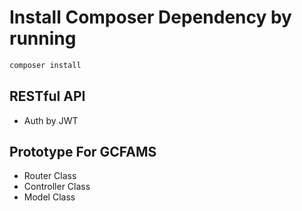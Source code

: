 # Install Composer Dependency by running

```sh
composer install
```

## RESTful API

- Auth by JWT


## Prototype For GCFAMS

- Router Class
- Controller Class
- Model Class
